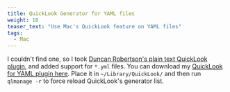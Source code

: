 ```yaml
---
title: QuickLook Generator for YAML files
weight: 10
teaser_text: "Use Mac's QuickLook feature on YAML files"
tags:
  - Mac
---
```

I couldn't find one, so I took [Duncan Robertson's plain text QuickLook plugin](http://whomwah.github.io/qlstephen/), and added support for `*.yml` files. You can download my [QuickLook for YAML plugin here](QLStephen.qlgenerator.zip). Place it in `~/Library/QuickLook/` and then run `qlmanage -r` to force reload QuickLook's generator list.